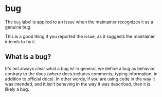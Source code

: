 # bug

The `bug` label is applied to an issue when the maintainer recognizes it as a genuine bug.

This is a good thing if you reported the issue, as it suggests the maintainer intends to fix it.

## What is a bug?

It's not always clear what a bug is!
In general, we define a bug as behavior contrary to the docs (where docs includes comments, typing information, in addition to official docs).
In other words, if you are using code in the way it was intended, and it isn't behaving in the way it was described, then it is likely a bug.

